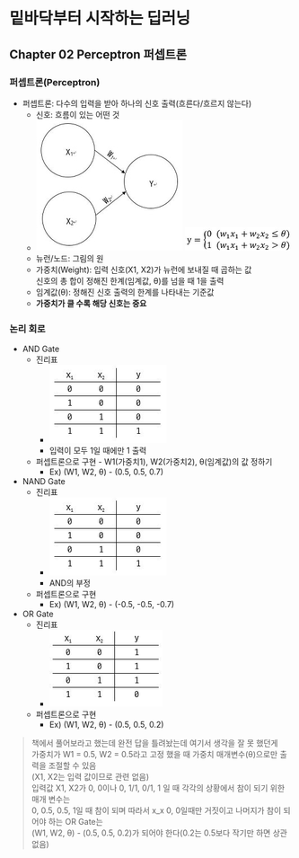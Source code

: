 # 밑바닥부터 시작하는 딥러닝
## Chapter 02 Perceptron 퍼셉트론
### 퍼셉트론(Perceptron)
- 퍼셉트론: 다수의 입력을 받아 하나의 신호 출력(흐른다/흐르지 않는다)
    - 신호: 흐름이 있는 어떤 것
    - ![입력 2개 퍼셉트론](\C02_images\C02_01.jpg) ![수식](\C02_images\C02_02.jpg) 
    - 뉴런/노드: 그림의 원
    - 가중치(Weight): 입력 신호(X1, X2)가 뉴런에 보내질 때 곱하는 값<br>
    신호의 총 합이 정해진 한계(임계값, θ)를 넘을 때 1을 출력
    - 임계값(θ): 정해진 신호 출력의 한계를 나타내는 기준값
    - **가중치가 클 수록 해당 신호는 중요**

### 논리 회로
- AND Gate
    - 진리표
        - ![AND Gate 진리표](\C02_images\C02_03.jpg)
        - 입력이 모두 1일 때에만 1 출력
    - 퍼셉트론으로 구현 - W1(가중치1), W2(가중치2), θ(임계값)의 값 정하기
        - Ex) (W1, W2, θ) - (0.5, 0.5, 0.7) 
- NAND Gate
    - 진리표
        - ![NAND Gate 진리표](\C02_images\C02_03.jpg)
        - AND의 부정
    - 퍼셉트론으로 구현
        - Ex) (W1, W2, θ) - (-0.5, -0.5, -0.7)
- OR Gate
    - 진리표
        - ![OR Gate 진리표](\C02_images\C02_04.jpg)
    - 퍼셉트론으로 구현
        - Ex) (W1, W2, θ) - (0.5, 0.5, 0.2)
        
>책에서 풀어보라고 했는데 완전 답을 틀려놨는데 여기서 생각을 잘 못 했던게<br>
>가중치가 W1 = 0.5, W2 = 0.5라고 고정 했을 때 가중치 매개변수(θ)으로만 출력을 조절할 수 있음<br>
>(X1, X2는 입력 값이므로 관련 없음)<br>
>입력값 X1, X2가 0, 0이나 0, 1/1, 0/1, 1 일 때 각각의 상황에서 참이 되기 위한 매개 변수는<br>
>0, 0.5, 0.5, 1일 때 참이 되며 따라서 x_x 0, 0일때만 거짓이고 나머지가 참이 되어야 하는 OR Gate는<br>
>(W1, W2, θ) - (0.5, 0.5, 0.2)가 되어야 한다(0.2는 0.5보다 작기만 하면 상관없음)
